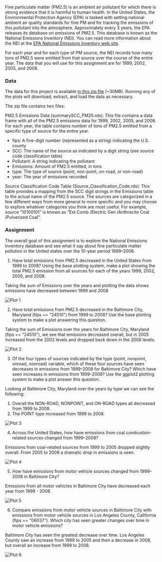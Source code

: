 Fine particulate matter (PM2.5) is an ambient air pollutant for which there is strong evidence that it is harmful to human health. In the United States, the Environmental Protection Agency (EPA) is tasked with setting national ambient air quality standards for fine PM and for tracking the emissions of this pollutant into the atmosphere. Approximately every 3 years, the EPA releases its database on emissions of PM2.5. This database is known as the National Emissions Inventory (NEI). You can read more information about the NEI at the [EPA National Emissions Inventory web site](http://www.epa.gov/ttn/chief/eiinformation.html).

For each year and for each type of PM source, the NEI records how many tons of PM2.5 were emitted from that source over the course of the entire year. The data that you will use for this assignment are for 1999, 2002, 2005, and 2008.

### Data
The data for this project is available [in this zip file](https://d396qusza40orc.cloudfront.net/exdata/data/NEI_data.zip) (~30MB). Running any of the plots will download, extract, and load the data as necessary.

The zip file contains two files:

PM2.5 Emissions Data (summarySCC_PM25.rds): This file contains a data frame with all of the PM2.5 emissions data for 1999, 2002, 2005, and 2008. For each year, the table contains number of tons of PM2.5 emitted from a specific type of source for the entire year.
* fips: A five-digit number (represented as a string) indicating the U.S. county
* SCC: The name of the source as indicated by a digit string (see source code classification table)
* Pollutant: A string indicating the pollutant
* Emissions: Amount of PM2.5 emitted, in tons
* type: The type of source (point, non-point, on-road, or non-road)
* year: The year of emissions recorded

Source Classification Code Table (Source_Classification_Code.rds): This table provides a mapping from the SCC digit strings in the Emissions table to the actual name of the PM2.5 source. The sources are categorized in a few different ways from more general to more specific and you may choose to explore whatever categories you think are most useful. For example, source “10100101” is known as “Ext Comb /Electric Gen /Anthracite Coal /Pulverized Coal”.

### Assignment
The overall goal of this assignment is to explore the National Emissions Inventory database and see what it say about fine particulate matter pollution in the United states over the 10-year period 1999–2008.

1. Have total emissions from PM2.5 decreased in the United States from 1999 to 2008? Using the base plotting system, make a plot showing the total PM2.5 emission from all sources for each of the years 1999, 2002, 2005, and 2008.

Taking the sum of Emissions over the years and plotting the data shows emissions have decreased between 1999 and 2008

![Plot 1](plot1.png)  

2. Have total emissions from PM2.5 decreased in the Baltimore City, Maryland (fips == "24510") from 1999 to 2008? Use the base plotting system to make a plot answering this question.

Taking the sum of Emissions over the years for Baltimore City, Maryland (fips == "24510"), we see that emissions decreased overall, but in 2005 increased from the 2002 levels and dropped back down in the 2008 levels.

![Plot 2](plot2.png)  

3. Of the four types of sources indicated by the type (point, nonpoint, onroad, nonroad) variable, which of these four sources have seen decreases in emissions from 1999–2008 for Baltimore City? Which have seen increases in emissions from 1999–2008? Use the ggplot2 plotting system to make a plot answer this question.

Looking at Baltimore City, Maryland over the years by type we can see the following:

1. Overall the NON-ROAD, NONPOINT, and ON-ROAD types all decreased from 1999 to 2008.
2. The POINT type increased from 1999 to 2008.

![Plot 3](plot3.png)  

4. Across the United States, how have emissions from coal combustion-related sources changed from 1999–2008?

Emissions from coal-related sources from 1999 to 2005 dropped slightly overall. From 2005 to 2008 a dramatic drop in emissions is seen.

![Plot 4](plot4.png)

5. How have emissions from motor vehicle sources changed from 1999–2008 in Baltimore City?

Emissions from all motor vehicles in Baltimore City have decreased each year from 1999 - 2008.

![Plot 5](plot5.png)

6. Compare emissions from motor vehicle sources in Baltimore City with emissions from motor vehicle sources in Los Angeles County, California (fips == "06037"). Which city has seen greater changes over time in motor vehicle emissions?

Baltimore City has seen the greatest decrease over time. Los Angeles County saw an increase from 1999 to 2005 and then a decrease in 2008, but overall an increase from 1999 to 2008.

![Plot 6](plot6.png)